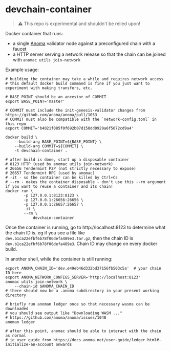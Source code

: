 # devchain-container

> :warning: This repo is experimental and shouldn't be relied upon!

Docker container that runs:
- a single [Anoma](https://github.com/anoma/anoma) validator node against a preconfigured chain with a faucet
- a HTTP server serving a network release so that the chain can be joined with `anomac utils join-network`

Example usage:

```shell
# building the container may take a while and requires network access
# this default docker build command is fine if you just want to experiment with making transfers, etc.

# BASE_POINT should be an ancestor of COMMIT
export BASE_POINT='master'

# COMMIT must include the init-genesis-validator changes from https://github.com/anoma/anoma/pull/1053
# COMMIT must also be compatible with the `network-config.toml` in this repo
export COMMIT='b4021f085f0f692b07d150dd0929a6f5072cd9a4'

docker build \
    --build-arg BASE_POINT=${BASE_POINT} \
    --build-arg COMMIT=${COMMIT} \
    -t devchain-container .

# after build is done, start up a disposable container
# 8123 HTTP (used by anomac utils join-network)
# 26656 Tendermint P2P (not strictly necessary to expose)
# 26657 Tendermint RPC (used by anomac)
# -it - so the container can be killed by Ctrl+Cs
# --rm - makes the container disposable - don't use this --rm argument if you want to reuse a container and its chain!
docker run \
        -p 127.0.0.1:8123:8123 \
        -p 127.0.0.1:26656:26656 \
        -p 127.0.0.1:26657:26657 \
        -it \
        --rm \
            devchain-container
```

Once the container is running, go to http://localhost:8123 to determine what the chain ID is. eg if you see a file like `dev.b1ca22efbf6b78f06defa489e3.tar.gz`, then the chain ID is `dev.b1ca22efbf6b78f06defa489e3`. Chain ID may change on every docker build.

In another shell, while the container is still running:

```shell
export ANOMA_CHAIN_ID='dev.e49eb46d332bd37156fb503c5a'  # your chain ID here
export ANOMA_NETWORK_CONFIGS_SERVER='http://localhost:8123'
anomac utils join-network \
	--chain-id $ANOMA_CHAIN_ID
# there should now be a .anoma subdirectory in your present working directory

# briefly run anoman ledger once so that necessary wasms can be downloaded
# you should see output like "Downloading WASM ..."
# https://github.com/anoma/anoma/issues/1048
anoman ledger

# after this point, anomac should be able to interact with the chain as normal
# ie user guide from https://docs.anoma.net/user-guide/ledger.html#-initialize-an-account onwards
```
